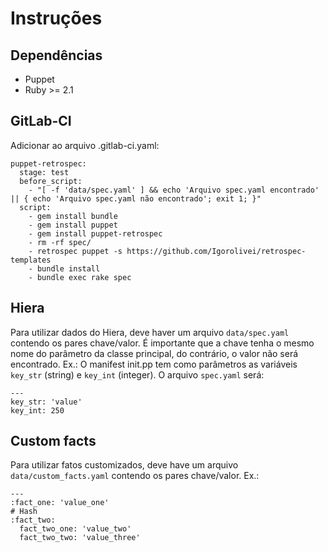 # Instruções

## Dependências
- Puppet
- Ruby >= 2.1

## GitLab-CI

Adicionar ao arquivo .gitlab-ci.yaml:

```
puppet-retrospec:
  stage: test
  before_script:
    - "[ -f 'data/spec.yaml' ] && echo 'Arquivo spec.yaml encontrado' || { echo 'Arquivo spec.yaml não encontrado'; exit 1; }"
  script:
    - gem install bundle
    - gem install puppet
    - gem install puppet-retrospec
    - rm -rf spec/
    - retrospec puppet -s https://github.com/Igorolivei/retrospec-templates
    - bundle install
    - bundle exec rake spec
```

## Hiera

Para utilizar dados do Hiera, deve haver um arquivo `data/spec.yaml` contendo os pares chave/valor.
É importante que a chave tenha o mesmo nome do parâmetro da classe principal, do contrário, o valor não será encontrado.
Ex.:
O manifest init.pp tem como parâmetros as variáveis `key_str` (string) e `key_int` (integer).
O arquivo `spec.yaml` será:
```
---
key_str: 'value'
key_int: 250
```

## Custom facts

Para utilizar fatos customizados, deve have um arquivo `data/custom_facts.yaml` contendo os pares chave/valor. Ex.:

```
---
:fact_one: 'value_one'
# Hash
:fact_two:
  fact_two_one: 'value_two'
  fact_two_two: 'value_three'
```
